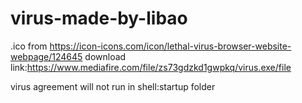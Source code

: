 # virus-made-by-libao

.ico from https://icon-icons.com/icon/lethal-virus-browser-website-webpage/124645
download link:https://www.mediafire.com/file/zs73gdzkd1gwpkq/virus.exe/file

virus agreement will not run in shell:startup folder
